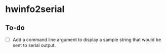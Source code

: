 # hwinfo2serial
## To-do
- [ ] Add a command line argument to display a sample string that would be sent to serial output. 
